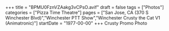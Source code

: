 +++
title = "BPMU0FznVZAakg3vCPsO.avif"
draft = false
tags = ["Photos"]
categories = ["Pizza Time Theatre"]
pages = ["San Jose, CA (370 S Winchester Blvd)","Winchester PTT Show","Winchester Crusty the Cat V1 (Animatronic)"]
startDate = "1977-00-00"
+++
Crusty Promo Photo
